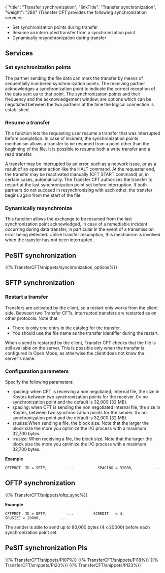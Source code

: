 {
    "title": "Transfer synchronization",
    "linkTitle": "Transfer synchronization",
    "weight": "280"
}Transfer CFT provides the following synchronization services:

- Set synchronization points during transfer
- Resume an interrupted transfer from a synchronization point
- Dynamically resynchronization during transfer

Services
--------

### Set synchronization points

The partner sending the file data can mark the transfer by means of sequentially numbered synchronization points. The receiving partner acknowledges a synchronization point to indicate the correct reception of the data sent up to that point. The synchronization points and their frequency and the acknowledgement window, are options which can be negotiated between the two partners at the time the logical connection is established.

### Resume a transfer

This function lets the requesting user resume a transfer that was interrupted before completion. In case of incident, the synchronization points mechanism allows a transfer to be resumed from a point other than the beginning of the file. It is possible to resume both a write transfer and a read transfer.

A transfer may be interrupted by an error, such as a network issue, or as a result of an operator action like the HALT command. At the requester end, the transfer may be reactivated manually (CFT START command) or, in certain cases, automatically. The Transfer CFT authorizes the transfer to restart at the last synchronization point set before interruption. If both partners do not succeed in resynchronizing with each other, the transfer begins again from the start of the file.

### Dynamically resynchronize

This function allows the exchange to be resumed from the last synchronization point acknowledged, in case of a remediable incident occurring during data transfer, in particular in the event of a transmission error being detected. Unlike transfer resumption, this mechanism is involved when the transfer has not been interrupted.

PeSIT synchronization
---------------------

{{% TransferCFT/snippets/synchronization_options%}}

SFTP synchronization
--------------------

### Restart a transfer

Transfers are activated by the client, so a restart only works from the client side. Between two Transfer CFTs, interrupted transfers are restarted as on other protocols. Note that:

- There is only one entry in the catalog for the transfer.
- You should use the file name as the transfer identifier during the restart.

When a send is restarted by the client, Transfer CFT checks that the file is still available on the server. This is possible only when the transfer is configured in Open Mode, as otherwise the client does not know the server's name.

### Configuration parameters

Specify the following parameters:

- rpacing: when CFT is receiving a non negotiated, internal file, the size in Kbytes between two synchronization points for the receiver. 0= no synchronization point and the default is 32,000 (32 MB).
- spacing: when CFT is sending the non negotiated internal file, the size in Kbytes, between two synchronization points for the sender. 0= no synchronization point and the default is 32,000 (32 MB).
- srusize:When sending a file, the block size. Note that the larger the block size the more you optimize the I/O process with a maximum 32,700 bytes.
- rrusize: When receiving a file, the block size. Note that the larger the block size the more you optimize the I/O process with a maximum 32,700 bytes.

****Example****

`CFTPROT  ID = SFTP,         ...           SPACING = 32000,         ...`

OFTP synchronization
--------------------

{{% TransferCFT/snippets/oftp_sync%}}

****Example****

`CFTPROT  ID = OFTP,         ...         SCREDIT   = 4,           SRUSIZE = 20000,         ...`

The sender is able to send up to 80,000 bytes (4 x 20000) before each synchronization
point set.

PeSIT synchronization PIs
-------------------------

{{% TransferCFT/snippets/PI07%}}
{{% TransferCFT/snippets/PI18%}}
{{% TransferCFT/snippets/PI20%}}
{{% TransferCFT/snippets/PI23%}}
